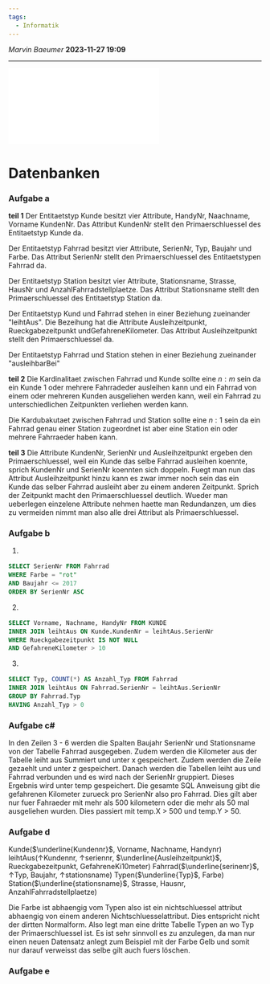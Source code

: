 ```yaml
---
tags:
  - Informatik
---
```

*Marvin Baeumer* **2023-11-27 19:09**

---
![Bild](PDF/Informatik/2%20Abiturpruefung%20GK%202019.pdf) 
# Datenbanken
### Aufgabe a
**teil 1**
Der Entitaetstyp Kunde besitzt vier Attribute, HandyNr, Naachname, Vorname KundenNr. Das Attribut KundenNr stellt den Primaerschluessel des Entitaetstyp Kunde da.

Der Entitaetstyp Fahrrad besitzt vier Attribute, SerienNr, Typ, Baujahr und Farbe. Das Attribut SerienNr stellt den Primaerschluessel des Entitaetstypen Fahrrad da.

Der Entitaetstyp Station besitzt vier Attribute, Stationsname, Strasse, HausNr und AnzahlFahrradstellplaetze. Das Attribut Stationsname stellt den Primaerschluessel des Entitaetstyp Station da.

Der Entitaetstyp Kund und Fahrrad stehen in einer Beziehung zueinander "leihtAus". Die Bezeihung hat die Attribute Ausleihzeitpunkt, Rueckgabezeitpunkt undGefahreneKilometer. Das Attribut Ausleihzeitpunkt stellt den Primaerschluessel da.

Der Entitaetstyp Fahrrad und Station stehen in einer Beziehung zueinander "ausleihbarBei"

**teil 2**
Die Kardinalitaet zwischen Fahrrad und Kunde sollte eine $n:m$ sein da ein Kunde 1 oder mehrere Fahrradeder ausleihen kann und ein Fahrrad von einem oder mehreren Kunden ausgeliehen werden kann, weil ein Fahrrad zu unterschiedlichen Zeitpunkten verliehen werden kann.

Die Kardubakutaet zwischen Fahrrad und Station sollte eine $n:1$ sein da ein Fahrrad genau einer Station zugeordnet ist aber eine Station ein oder mehrere Fahrraeder haben kann.

**teil 3**
Die Attribute KundenNr, SerienNr und Ausleihzeitpunkt ergeben den Primaerschluessel, weil ein Kunde das selbe Fahrrad ausleihen koennte, sprich KundenNr und SerienNr koennten sich doppeln. Fuegt man nun das Attribut Ausleihzeitpunkt hinzu kann es zwar immer noch sein das ein Kunde das selber Fahrrad ausleiht aber zu einem anderen Zeitpunkt. Sprich der Zeitpunkt macht den Primaerschluessel deutlich.
Wueder man ueberlegen einzelene Attribute nehmen haette man Redundanzen, um dies zu vermeiden nimmt man also alle drei Attribut als Primaerschluessel.
### Aufgabe b
1. 
```SQL
SELECT SerienNr FROM Fahrrad
WHERE Farbe = "rot"
AND Baujahr <= 2017
ORDER BY SerienNr ASC
```
2. 
```SQL
SELECT Vorname, Nachname, HandyNr FROM KUNDE
INNER JOIN leihtAus ON Kunde.KundenNr = leihtAus.SerienNr
WHERE Rueckgabezeitpunkt IS NOT NULL
AND GefahreneKilometer > 10
```
3. 
```SQL
SELECT Typ, COUNT(*) AS Anzahl_Typ FROM Fahrrad
INNER JOIN leihtAus ON Fahrrad.SerienNr = leihtAus.SerienNr
GROUP BY Fahrrad.Typ
HAVING Anzahl_Typ > 0
```
### Aufgabe c#
In den Zeilen 3 - 6 werden die Spalten Baujahr SerienNr und Stationsname von der Tabelle Fahrrad ausgegeben. Zudem werden die Kilometer aus der Tabelle leiht aus Summiert und unter x gespeichert. Zudem werden die Zeile gezaehlt und unter z gespeichert. Danach werden die Tabellen leiht aus und Fahrrad verbunden und es wird nach der SerienNr gruppiert. Dieses Ergebnis wird unter temp gespeichert. 
Die gesamte SQL Anweisung gibt die gefahrenen Kilometer zurueck pro SerienNr also pro Fahrrad. Dies gilt aber nur fuer Fahraeder mit mehr als 500 kilometern oder die mehr als 50 mal ausgeliehen wurden. 
Dies passiert mit temp.X > 500 und temp.Y > 50.
### Aufgabe d
Kunde($\underline{Kundennr}$, Vorname, Nachname, Handynr)
leihtAus($\uparrow$Kundennr, $\uparrow$seriennr, $\underline{Ausleihzeitpunkt}$, Rueckgabezeitpunkt, GefahreneKi10meter)
Fahrrad($\underline{serinenr}$, $\uparrow$Typ, Baujahr, $\uparrow$stationsname)
Typen($\underline{Typ}$, Farbe)
Station($\underline{stationsname}$, Strasse, Hausnr, AnzahlFahrradstellplaetze)

Die Farbe ist abhaengig vom Typen also ist ein nichtschluessel attribut abhaengig von einem anderen Nichtschluesselattribut. Dies entspricht nicht der dirtten Normalform. Also legt man eine dritte Tabelle Typen an wo Typ der Primaerschluessel ist. Es ist sehr sinnvoll es zu anzulegen, da man nur einen neuen Datensatz anlegt zum Beispiel mit der Farbe Gelb und somit nur darauf verweisst das selbe gilt auch fuers löschen. 
### Aufgabe e
